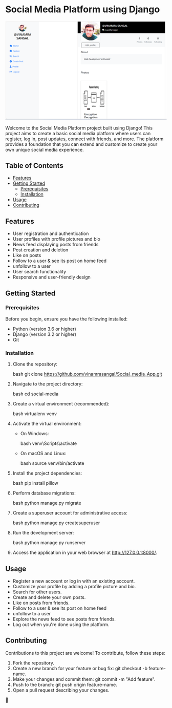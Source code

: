 # Social Media Platform using Django

![Project Banner](https://raw.githubusercontent.com/vinamrasangal/Social_media_App/master/media/profile_images/Screenshot%202024-05-31%20143452.png)

Welcome to the Social Media Platform project built using Django! This project aims to create a basic social media platform where users can register, log in, post updates, connect with friends, and more. The platform provides a foundation that you can extend and customize to create your own unique social media experience.

## Table of Contents

- [Features](#features)
- [Getting Started](#getting-started)
  - [Prerequisites](#prerequisites)
  - [Installation](#installation)
- [Usage](#usage)
- [Contributing](#contributing)


## Features

- User registration and authentication
- User profiles with profile pictures and bio
- News feed displaying posts from friends
- Post creation and deletion
- Like  on posts
- Follow to a user & see its post on home feed
- unfollow to a user
- User search functionality
- Responsive and user-friendly design

## Getting Started

### Prerequisites

Before you begin, ensure you have the following installed:

- Python (version 3.6 or higher)
- Django (version 3.2 or higher)
- Git

### Installation

1. Clone the repository:

   bash
   git clone https://github.com/vinamrasangal/Social_media_App.git
   

2. Navigate to the project directory:

   bash
   cd social-media
   

3. Create a virtual environment (recommended):

   bash
   virtualenv venv
   

4. Activate the virtual environment:

   - On Windows:

     bash
     venv\Scripts\activate
     

   - On macOS and Linux:

     bash
     source venv/bin/activate
     

5. Install the project dependencies:

   bash
   pip install pillow
   

6. Perform database migrations:

   bash
   python manage.py migrate
   

7. Create a superuser account for administrative access:

   bash
   python manage.py createsuperuser
   

8. Run the development server:

   bash
   python manage.py runserver
   

9. Access the application in your web browser at http://127.0.0.1:8000/.

## Usage

- Register a new account or log in with an existing account.
- Customize your profile by adding a profile picture and bio.
- Search for other users.
- Create and delete your own posts.
- Like on posts from friends.
- Follow to a user & see its post on home feed
- unfollow to a user
- Explore the news feed to see posts from friends.
- Log out when you're done using the platform.

## Contributing

Contributions to this project are welcome! To contribute, follow these steps:

1. Fork the repository.
2. Create a new branch for your feature or bug fix: git checkout -b feature-name.
3. Make your changes and commit them: git commit -m "Add feature".
4. Push to the branch: git push origin feature-name.
5. Open a pull request describing your changes.

 🚀
